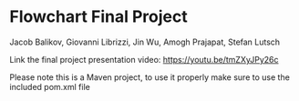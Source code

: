 # Flowchart Final Project
Jacob Balikov, Giovanni Librizzi, Jin Wu, Amogh Prajapat, Stefan Lutsch

Link the final project presentation video: https://youtu.be/tmZXyJPy26c

Please note this is a Maven project, to use it properly make sure to use the included pom.xml file
